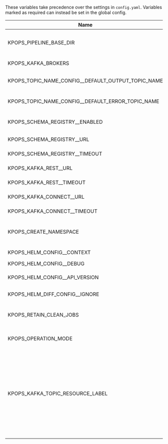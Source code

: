 These variables take precedence over the settings in `config.yaml`. Variables marked as required can instead be set in the global config.

|                       Name                       |             Default Value              |Required|                                                                                                                                                              Description                                                                                                                                                              |               Setting name                |
|--------------------------------------------------|----------------------------------------|--------|---------------------------------------------------------------------------------------------------------------------------------------------------------------------------------------------------------------------------------------------------------------------------------------------------------------------------------------|-------------------------------------------|
|KPOPS_PIPELINE_BASE_DIR                           |.                                       |False   |Base directory to the pipelines (default is current working directory)                                                                                                                                                                                                                                                                 |pipeline_base_dir                          |
|KPOPS_KAFKA_BROKERS                               |                                        |True    |The comma separated Kafka brokers address.                                                                                                                                                                                                                                                                                             |kafka_brokers                              |
|KPOPS_TOPIC_NAME_CONFIG__DEFAULT_OUTPUT_TOPIC_NAME|${pipeline.name}-${component.name}      |False   |Configures the value for the variable ${output_topic_name}                                                                                                                                                                                                                                                                             |topic_name_config.default_output_topic_name|
|KPOPS_TOPIC_NAME_CONFIG__DEFAULT_ERROR_TOPIC_NAME |${pipeline.name}-${component.name}-error|False   |Configures the value for the variable ${error_topic_name}                                                                                                                                                                                                                                                                              |topic_name_config.default_error_topic_name |
|KPOPS_SCHEMA_REGISTRY__ENABLED                    |False                                   |False   |Whether the Schema Registry handler should be initialized.                                                                                                                                                                                                                                                                             |schema_registry.enabled                    |
|KPOPS_SCHEMA_REGISTRY__URL                        |http://localhost:8081/                  |False   |Address of the Schema Registry.                                                                                                                                                                                                                                                                                                        |schema_registry.url                        |
|KPOPS_SCHEMA_REGISTRY__TIMEOUT                    |30                                      |False   |Operation timeout in seconds.                                                                                                                                                                                                                                                                                                          |schema_registry.timeout                    |
|KPOPS_KAFKA_REST__URL                             |http://localhost:8082/                  |False   |Address of the Kafka REST Proxy.                                                                                                                                                                                                                                                                                                       |kafka_rest.url                             |
|KPOPS_KAFKA_REST__TIMEOUT                         |30                                      |False   |Operation timeout in seconds.                                                                                                                                                                                                                                                                                                          |kafka_rest.timeout                         |
|KPOPS_KAFKA_CONNECT__URL                          |http://localhost:8083/                  |False   |Address of Kafka Connect.                                                                                                                                                                                                                                                                                                              |kafka_connect.url                          |
|KPOPS_KAFKA_CONNECT__TIMEOUT                      |30                                      |False   |Operation timeout in seconds.                                                                                                                                                                                                                                                                                                          |kafka_connect.timeout                      |
|KPOPS_CREATE_NAMESPACE                            |False                                   |False   |Flag for `helm upgrade --install`. Create the release namespace if not present.                                                                                                                                                                                                                                                        |create_namespace                           |
|KPOPS_HELM_CONFIG__CONTEXT                        |                                        |False   |Name of kubeconfig context (`--kube-context`)                                                                                                                                                                                                                                                                                          |helm_config.context                        |
|KPOPS_HELM_CONFIG__DEBUG                          |False                                   |False   |Run Helm in Debug mode                                                                                                                                                                                                                                                                                                                 |helm_config.debug                          |
|KPOPS_HELM_CONFIG__API_VERSION                    |                                        |False   |Kubernetes API version used for `Capabilities.APIVersions`                                                                                                                                                                                                                                                                             |helm_config.api_version                    |
|KPOPS_HELM_DIFF_CONFIG__IGNORE                    |                                        |True    |Set of keys that should not be checked.                                                                                                                                                                                                                                                                                                |helm_diff_config.ignore                    |
|KPOPS_RETAIN_CLEAN_JOBS                           |False                                   |False   |Whether to retain clean up jobs in the cluster or uninstall the, after completion.                                                                                                                                                                                                                                                     |retain_clean_jobs                          |
|KPOPS_OPERATION_MODE                              |managed                                 |False   |The operation mode of KPOps (managed, manifest, argo).                                                                                                                                                                                                                                                                                 |operation_mode                             |
|KPOPS_KAFKA_TOPIC_RESOURCE_LABEL                  |                                        |False   |The label to identify the KafkaTopic resources managed by the Topic Operator. This does not have to be the name of the Kafka cluster. It can be the label assigned to the KafkaTopic resource. If you deploy more than one Topic Operator, the labels must be unique for each. That is, the operators cannot manage the same resources.|kafka_topic_resource_label                 |
